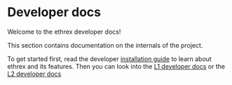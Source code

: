 # Developer docs

Welcome to the ethrex developer docs!

This section contains documentation on the internals of the project.

To get started first, read the developer [installation guide](./installing.md) to learn about ethrex and its features. Then you can look into the [L1 developer docs](../developers/l1/introduction.md) or the [L2 developer docs](../developers/l2/introduction.md)
